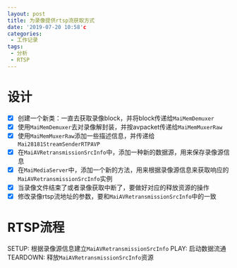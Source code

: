 ```yaml
---
layout: post
title: 为录像提供rtsp流获取方式
date: '2019-07-20 10:58'c
categories: 
 - 工作记录
tags:
 - 分析
 - RTSP
---
```


# 设计

* [x] 创建一个新类：一直去获取录像block，并将block传递给`MaiMemDemuxer`
* [x] 使用`MaiMemDemuxer`去对录像解封装，并按avpacket传递给`MaiMemMuxerRaw`
* [x] 使用`MaiMemMuxerRaw`添加一些描述信息，并传递给`Mai28181StreamSenderRTPAVP`
* [x] 在`MaiAVRetransmissionSrcInfo`中，添加一种新的数据源，用来保存录像源信息
* [x] 在`MaiMediaServer`中，添加一个新的方法，用来根据录像源信息来获取响应的`MaiAVRetransmissionSrcInfo`实例
* [x] 当录像文件结束了或者录像获取中断了，要做好对应的释放资源的操作
* [x] 修改录像rtsp流地址的参数，要和`MaiAVRetransmissionSrcInfo`中的一致

# RTSP流程

SETUP: 根据录像源信息建立`MaiAVRetransmissionSrcInfo`
PLAY: 启动数据流通
TEARDOWN: 释放`MaiAVRetransmissionSrcInfo`资源

